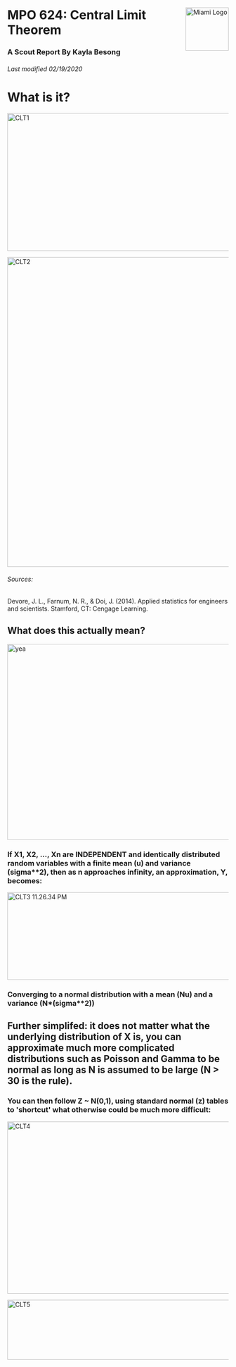 
<a name="top"></a>
<div style="width:1000 px">

<div style="float:right; width:98 px; height:98px;">
<img src="https://cdn.miami.edu/_assets-common/images/system/um-logo-gray-bg.png" alt="Miami Logo" style="height: 98px;">
</div>

# MPO 624: Central Limit Theorem 

### A Scout Report By Kayla Besong

###### Last modified 02/19/2020

# What is it?

<a data-flickr-embed="true"  href="https://www.flickr.com/photos/besong11/39669530884/in/dateposted-public/" title="CLT1"><img src="https://farm5.staticflickr.com/4621/39669530884_0865da9ec4_b.jpg" width="1024" height="313" alt="CLT1"></a>

<a data-flickr-embed="true"  href="https://www.flickr.com/photos/besong11/39483200785/in/dateposted-public/" title="CLT2"><img src="https://farm5.staticflickr.com/4673/39483200785_497bee40a5_b.jpg" width="1024" height="704" alt="CLT2"></a>

###### Sources: 
Devore, J. L., Farnum, N. R., & Doi, J. (2014). Applied statistics for engineers and scientists. Stamford, CT: Cengage Learning.

## What does this actually mean?

<a data-flickr-embed="true"  href="https://www.flickr.com/photos/besong11/25508146407/in/dateposted-public/" title="yea"><img src="https://farm5.staticflickr.com/4719/25508146407_1a1844d42f_b.jpg" width="680" height="445" alt="yea"></a>


### If X1, X2, ..., Xn are INDEPENDENT and identically distributed  random variables with a finite mean (u) and variance (sigma**2), then as n approaches infinity, an approximation, Y, becomes:
<a data-flickr-embed="true"  href="https://www.flickr.com/photos/besong11/39669531054/in/dateposted-public/" title="CLT3 11.26.34 PM"><img src="https://farm5.staticflickr.com/4701/39669531054_cf1fe79e28_b.jpg" width="1024" height="199" alt="CLT3 11.26.34 PM"></a>
### Converging to a normal distribution with a mean (Nu) and a variance (N*(sigma**2))


## Further simplifed: it does not matter what the underlying distribution of X is, you can  approximate much more complicated distributions such as Poisson and Gamma to be normal as long as N is assumed to be large (N > 30 is the rule). 

### You can then follow Z ~ N(0,1), using standard normal (z) tables to 'shortcut' what otherwise could be much more difficult: 

<a data-flickr-embed="true"  href="https://www.flickr.com/photos/besong11/39669531304/in/dateposted-public/" title="CLT4"><img src="https://farm5.staticflickr.com/4676/39669531304_23e57e94c8_b.jpg" width="1024" height="391" alt="CLT4"></a>

<a data-flickr-embed="true"  href="https://www.flickr.com/photos/besong11/39669531174/in/dateposted-public/" title="CLT5"><img src="https://farm5.staticflickr.com/4605/39669531174_d57cafa561_b.jpg" width="1024" height="136" alt="CLT5"></a>
